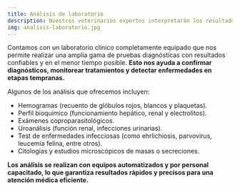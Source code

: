 ```yaml
---
title: Análisis de laboratorio
description: Nuestros veterinarios expertos interpretarán los resultados y proporcionarán recomendaciones para el tratamiento adecuado.
img: analisis-laboratorio.jpg
---
```

Contamos con un laboratorio clínico completamente equipado que nos permite realizar una amplia gama de pruebas diagnósticas con resultados confiables y en el menor tiempo posible. **Esto nos ayuda a confirmar diagnósticos, monitorear tratamientos y detectar enfermedades en etapas tempranas.**

Algunos de los análisis que ofrecemos incluyen:

- Hemogramas (recuento de glóbulos rojos, blancos y plaquetas).
- Perfil bioquímico (funcionamiento hepático, renal y electrolitos).
- Exámenes coproparasitológicos.
- Uroanálisis (función renal, infecciones urinarias).
- Test de enfermedades infecciosas (como ehrlichiosis, parvovirus, leucemia felina, entre otros).
- Citologías y estudios microscópicos de masas o secreciones.

**Los análisis se realizan con equipos automatizados y por personal capacitado, lo que garantiza resultados rápidos y precisos para una atención médica eficiente.**